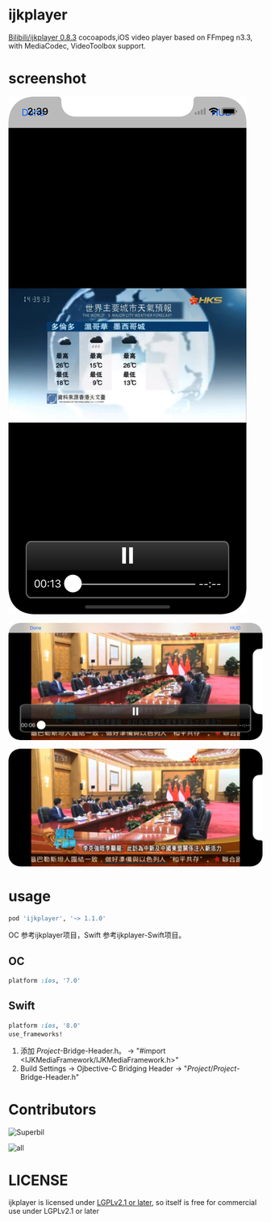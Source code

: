 # ijkplayer

[Bilibili/ijkplayer 0.8.3](https://github.com/Bilibili/ijkplayer) cocoapods,iOS video player based on FFmpeg n3.3, with MediaCodec, VideoToolbox support.

# screenshot

![Portrait](screenshot/Portrait.png)

![playUrl](screenshot/playUrl.png)

![playUrlNoControl](screenshot/playUrlNoControl.png)

# usage

```ruby
pod 'ijkplayer', '~> 1.1.0'
```

OC 参考ijkplayer项目，Swift 参考ijkplayer-Swift项目。

## OC

```ruby
platform :ios, '7.0'
```

## Swift

```ruby
platform :ios, '8.0'
use_frameworks!
```

1. 添加 *Project*-Bridge-Header.h。 -> "#import <IJKMediaFramework/IJKMediaFramework.h>"
1. Build Settings -> Ojbective-C Bridging Header -> "*Project*/*Project*-Bridge-Header.h"

# Contributors

![Superbil](https://github.com/Superbil)

![all](https://github.com/iOSDevLog/ijkplayer/graphs/contributors)

# LICENSE

ijkplayer is licensed under [LGPLv2.1 or later](LICENSE), so itself is free for commercial use under LGPLv2.1 or later

